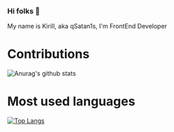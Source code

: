 ### Hi folks 👋
My name is Kirill, aka qSatan1s, I'm  FrontEnd Developer


# Contributions

![Anurag's github stats](https://github-readme-stats.vercel.app/api?username=qSatan1s&show_icons=true&theme=radical)


# Most used languages

[![Top Langs](https://github-readme-stats.vercel.app/api/top-langs/?username=qSatan1s&layout=compact)](https://github.com/anuraghazra/github-readme-stats)


